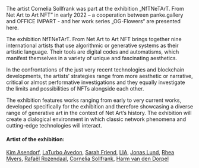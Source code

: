 The artist Cornelia Sollfrank was part at the exhibition „NfTNeTArT. From Net Art to Art NFT” in early 2022 – a cooperation between panke.gallery and OFFICE IMPART - and her work series „OG-Flowers“ are presented here.

The exhibition NfTNeTArT. From Net Art to Art NFT brings together nine international artists that use algorithmic or generative systems as their artistic language. Their tools are digital codes and automatisms, which manifest themselves in a variety of unique and fascinating aesthetics.

In the confrontations of the just very recent technologies and blockchain developments, the artists’ strategies range from more aesthetic or narrative, critical or almost performative investigations and they equally investigate the limits and possibilities of NFTs alongside each other.

The exhibition features works ranging from early to very current works, developed specifically for the exhibition and therefore showcasing a diverse range of generative art in the context of Net Art’s history. The exhibition will create a dialogical environment in which classic network phenomena and cutting-edge technologies will interact.

#### Artist of the exhibition:
[Kim Asendorf](https://kimasendorf.com/), [LaTurbo Avedon](https://turboavedon.com/), [Sarah Friend](https://isthisa.com/), [LIA](https://www.liaworks.com/), [Jonas Lund](https://jonaslund.com/), [Rhea Myers](https://rhea.art/), [Rafaël Rozendaal](https://www.newrafael.com/), [Cornelia Sollfrank](https://net.art-generator.com/), [Harm van den Dorpel](https://harm.work/)